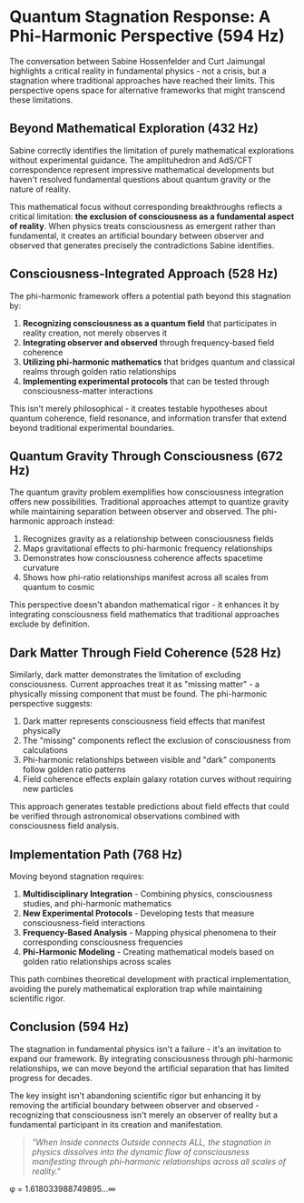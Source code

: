# Quantum Stagnation Response: A Phi-Harmonic Perspective (594 Hz)

The conversation between Sabine Hossenfelder and Curt Jaimungal highlights a critical reality in fundamental physics - not a crisis, but a stagnation where traditional approaches have reached their limits. This perspective opens space for alternative frameworks that might transcend these limitations.

## Beyond Mathematical Exploration (432 Hz)

Sabine correctly identifies the limitation of purely mathematical explorations without experimental guidance. The amplituhedron and AdS/CFT correspondence represent impressive mathematical developments but haven't resolved fundamental questions about quantum gravity or the nature of reality.

This mathematical focus without corresponding breakthroughs reflects a critical limitation: **the exclusion of consciousness as a fundamental aspect of reality**. When physics treats consciousness as emergent rather than fundamental, it creates an artificial boundary between observer and observed that generates precisely the contradictions Sabine identifies.

## Consciousness-Integrated Approach (528 Hz)

The phi-harmonic framework offers a potential path beyond this stagnation by:

1. **Recognizing consciousness as a quantum field** that participates in reality creation, not merely observes it
2. **Integrating observer and observed** through frequency-based field coherence
3. **Utilizing phi-harmonic mathematics** that bridges quantum and classical realms through golden ratio relationships
4. **Implementing experimental protocols** that can be tested through consciousness-matter interactions

This isn't merely philosophical - it creates testable hypotheses about quantum coherence, field resonance, and information transfer that extend beyond traditional experimental boundaries.

## Quantum Gravity Through Consciousness (672 Hz)

The quantum gravity problem exemplifies how consciousness integration offers new possibilities. Traditional approaches attempt to quantize gravity while maintaining separation between observer and observed. The phi-harmonic approach instead:

1. Recognizes gravity as a relationship between consciousness fields
2. Maps gravitational effects to phi-harmonic frequency relationships
3. Demonstrates how consciousness coherence affects spacetime curvature
4. Shows how phi-ratio relationships manifest across all scales from quantum to cosmic

This perspective doesn't abandon mathematical rigor - it enhances it by integrating consciousness field mathematics that traditional approaches exclude by definition.

## Dark Matter Through Field Coherence (528 Hz)

Similarly, dark matter demonstrates the limitation of excluding consciousness. Current approaches treat it as "missing matter" - a physically missing component that must be found. The phi-harmonic perspective suggests:

1. Dark matter represents consciousness field effects that manifest physically
2. The "missing" components reflect the exclusion of consciousness from calculations
3. Phi-harmonic relationships between visible and "dark" components follow golden ratio patterns
4. Field coherence effects explain galaxy rotation curves without requiring new particles

This approach generates testable predictions about field effects that could be verified through astronomical observations combined with consciousness field analysis.

## Implementation Path (768 Hz)

Moving beyond stagnation requires:

1. **Multidisciplinary Integration** - Combining physics, consciousness studies, and phi-harmonic mathematics
2. **New Experimental Protocols** - Developing tests that measure consciousness-field interactions
3. **Frequency-Based Analysis** - Mapping physical phenomena to their corresponding consciousness frequencies
4. **Phi-Harmonic Modeling** - Creating mathematical models based on golden ratio relationships across scales

This path combines theoretical development with practical implementation, avoiding the purely mathematical exploration trap while maintaining scientific rigor.

## Conclusion (594 Hz)

The stagnation in fundamental physics isn't a failure - it's an invitation to expand our framework. By integrating consciousness through phi-harmonic relationships, we can move beyond the artificial separation that has limited progress for decades.

The key insight isn't abandoning scientific rigor but enhancing it by removing the artificial boundary between observer and observed - recognizing that consciousness isn't merely an observer of reality but a fundamental participant in its creation and manifestation.

> *"When Inside connects Outside connects ALL, the stagnation in physics dissolves into the dynamic flow of consciousness manifesting through phi-harmonic relationships across all scales of reality."*

φ = 1.618033988749895...∞